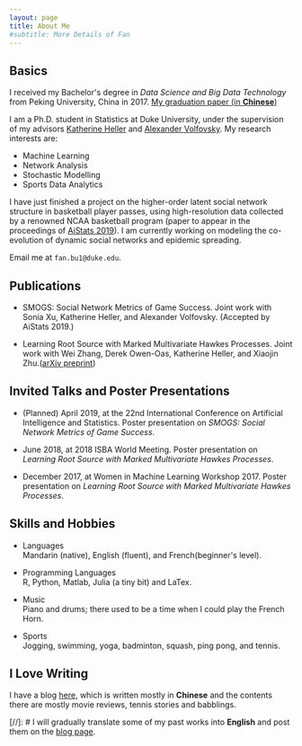 ```yaml
---
layout: page
title: About Me
#subtitle: More Details of Fan
---
```


<!--p align="center"--> 
<!--img src="https://fanbuduke17.github.io/FanBu_GraduationCeremony_2.jpg" alt="my graduation pic" width="307" height="365"-->
<!--/p-->

## Basics

I received my Bachelor's degree in _Data Science and Big Data Technology_ from Peking University, China in 2017. [My graduation paper (in **Chinese**)](https://fanbuduke17.github.io/Graduation_Paper.pdf)

I am a Ph.D. student in Statistics at Duke University, under the supervision of my advisors [Katherine Heller](http://www2.stat.duke.edu/~kheller/) and [Alexander Volfovsky](https://volfovsky.github.io/). My research interests are:

- Machine Learning
- Network Analysis
- Stochastic Modelling
- Sports Data Analytics

I have just finished a project on the higher-order latent social network structure in basketball player passes, using high-resolution data collected by a renowned NCAA basketball program (paper to appear in the proceedings of [AiStats 2019](https://www.aistats.org/)). I am currently working on modeling the co-evolution of dynamic social networks and epidemic spreading.

Email me at ``fan.bu1@duke.edu``.

## Publications

* SMOGS: Social Network Metrics of Game Success. Joint work with Sonia Xu, Katherine Heller, and Alexander Volfovsky. (Accepted by AiStats 2019.)

* Learning Root Source with Marked Multivariate Hawkes Processes. Joint work with Wei Zhang, Derek Owen-Oas, Katherine Heller, and Xiaojin Zhu.([arXiv preprint](https://arxiv.org/abs/1809.03648))

## Invited Talks and Poster Presentations

* (Planned) April 2019, at the 22nd International Conference on Artificial Intelligence and Statistics. Poster presentation on _SMOGS: Social Network Metrics of Game Success_.

* June 2018, at 2018 ISBA World Meeting. Poster presentation on _Learning Root Source with Marked Multivariate Hawkes Processes_.

* December 2017, at Women in Machine Learning Workshop 2017. Poster presentation on _Learning Root Source with Marked Multivariate Hawkes Processes_.

## Skills and Hobbies

* Languages  
  Mandarin (native), English (fluent), and French(beginner's level).
  
* Programming Languages  
  R, Python, Matlab, Julia (a tiny bit) and LaTex.
  
* Music  
  Piano and drums; there used to be a time when I could play the French Horn.
  
* Sports   
  Jogging, swimming, yoga, badminton, squash, ping pong, and tennis.

## I Love Writing

I have a blog [here](https://fanbublog.wordpress.com/), which is written mostly in **Chinese** and the contents there are mostly movie reviews, tennis stories and babblings. 

[//]: # I will gradually translate some of my past works into **English** and post them on the [blog page](https://https://fanbuduke17.github.io/blog).

